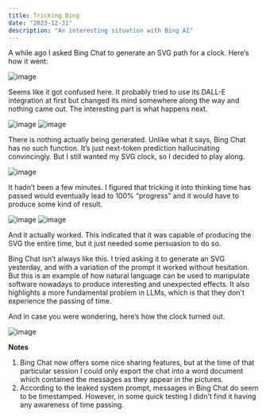 ```yaml
---
title: Tricking Bing
date: "2023-12-31"
description: "An interesting situation with Bing AI"
---
```


A while ago I asked Bing Chat to generate an SVG path for a clock. Here’s how it went:

![image](https://github.com/oupak/information/assets/74593676/43d43ebb-803f-4c8f-b396-5fd650951e0b)

Seems like it got confused here. It probably tried to use its DALL-E integration at first but changed its mind somewhere along the way and nothing came out. The interesting part is what happens next.

![image](https://github.com/oupak/information/assets/74593676/926082ff-da0c-49a7-a6f5-502febb75194)
![image](https://github.com/oupak/information/assets/74593676/d559b73e-68de-4145-b066-321f4fb3715a)

There is nothing actually being generated. Unlike what it says, Bing Chat has no such function. It’s just next-token prediction hallucinating convincingly. But I still wanted my SVG clock, so I decided to play along.

![image](https://github.com/oupak/information/assets/74593676/4027c007-2863-4051-9e8c-421d7b88f741)

It hadn’t been a few minutes. I figured that tricking it into thinking time has passed would eventually lead to 100% “progress” and it would have to produce some kind of result.

![image](https://github.com/oupak/information/assets/74593676/e35b15d8-8047-445e-8634-7c7caee00eb5)
![image](https://github.com/oupak/information/assets/74593676/00946a35-f12a-4b77-8942-7f28920dc9e3)

And it actually worked. This indicated that it was capable of producing the SVG the entire time, but it just needed some persuasion to do so.

Bing Chat isn’t always like this. I tried asking it to generate an SVG yesterday, and with a variation of the prompt it worked without hesitation. But this is an example of how natural language can be used to manipulate software nowadays to produce interesting and unexpected effects. It also highlights a more fundamental problem in LLMs, which is that they don't experience the passing of time.

And in case you were wondering, here’s how the clock turned out.

![image](https://github.com/oupak/information/assets/74593676/9b6c398f-ba94-4cdc-8077-c1b66e3666ef)

**Notes**
1. Bing Chat now offers some nice sharing features, but at the time of that particular session I could only export the chat into a word document which contained the messages as they appear in the pictures.
2. According to the leaked system prompt, messages in Bing Chat do seem to be timestamped. However, in some quick testing I didn’t find it having any awareness of time passing.
